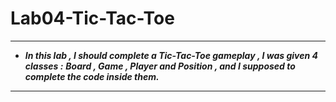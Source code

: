 # Lab04-Tic-Tac-Toe

---

- ***In this lab , I should complete a Tic-Tac-Toe gameplay , I was given 4 classes :***
  ***Board , Game , Player and Position , and I supposed to complete the code inside them.***

---


